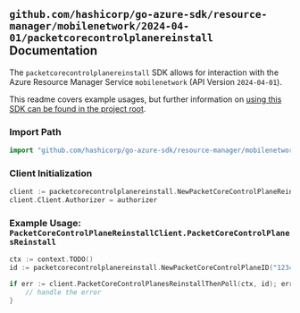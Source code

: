 
## `github.com/hashicorp/go-azure-sdk/resource-manager/mobilenetwork/2024-04-01/packetcorecontrolplanereinstall` Documentation

The `packetcorecontrolplanereinstall` SDK allows for interaction with the Azure Resource Manager Service `mobilenetwork` (API Version `2024-04-01`).

This readme covers example usages, but further information on [using this SDK can be found in the project root](https://github.com/hashicorp/go-azure-sdk/tree/main/docs).

### Import Path

```go
import "github.com/hashicorp/go-azure-sdk/resource-manager/mobilenetwork/2024-04-01/packetcorecontrolplanereinstall"
```


### Client Initialization

```go
client := packetcorecontrolplanereinstall.NewPacketCoreControlPlaneReinstallClientWithBaseURI("https://management.azure.com")
client.Client.Authorizer = authorizer
```


### Example Usage: `PacketCoreControlPlaneReinstallClient.PacketCoreControlPlanesReinstall`

```go
ctx := context.TODO()
id := packetcorecontrolplanereinstall.NewPacketCoreControlPlaneID("12345678-1234-9876-4563-123456789012", "example-resource-group", "packetCoreControlPlaneValue")

if err := client.PacketCoreControlPlanesReinstallThenPoll(ctx, id); err != nil {
	// handle the error
}
```
